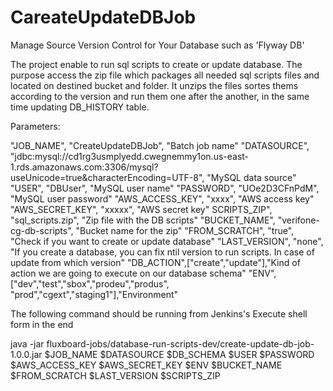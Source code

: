 # CareateUpdateDBJob
Manage Source Version Control for Your Database such as 'Flyway DB'

The project enable to run sql scripts to create or update database. 
The purpose access the zip file which packages all needed sql scripts 
files and located on destined bucket and folder. It unzips the files
sortes thems according to the version and run them one after the another, 
in the same time updating DB_HISTORY table.

Parameters:

"JOB_NAME", "CreateUpdateDBJob", "Batch job name"
"DATASOURCE", "jdbc:mysql://cd1rg3usmplyedd.cwegnemmy1on.us-east-1.rds.amazonaws.com:3306/mysql?useUnicode=true&characterEncoding=UTF-8", "MySQL data source"		
"USER", "DBUser", "MySQL user name"
"PASSWORD", "UOe2D3CFnPdM", "MySQL user password"
"AWS_ACCESS_KEY", "xxxx", "AWS access key"
"AWS_SECRET_KEY", "xxxxx", "AWS secret key"
SCRIPTS_ZIP", "sql_scripts.zip", "Zip file with the DB scripts"
"BUCKET_NAME", "verifone-cg-db-scripts", "Bucket name for the zip"
"FROM_SCRATCH", "true", "Check if you want to create or update database"
"LAST_VERSION", "none", "If you create a database, you can fix ntil version to run scripts. In case of update from which version"
"DB_ACTION",["create","update"],"Kind of action we are going to execute on our database schema"
"ENV",["dev","test","sbox","prodeu","produs", "prod","cgext","staging1"],"Environment"


The following command should be running from Jenkins's Execute shell form in the end


java -jar fluxboard-jobs/database-run-scripts-dev/create-update-db-job-1.0.0.jar $JOB_NAME $DATASOURCE $DB_SCHEMA $USER $PASSWORD $AWS_ACCESS_KEY $AWS_SECRET_KEY $ENV $BUCKET_NAME $FROM_SCRATCH $LAST_VERSION $SCRIPTS_ZIP
  
